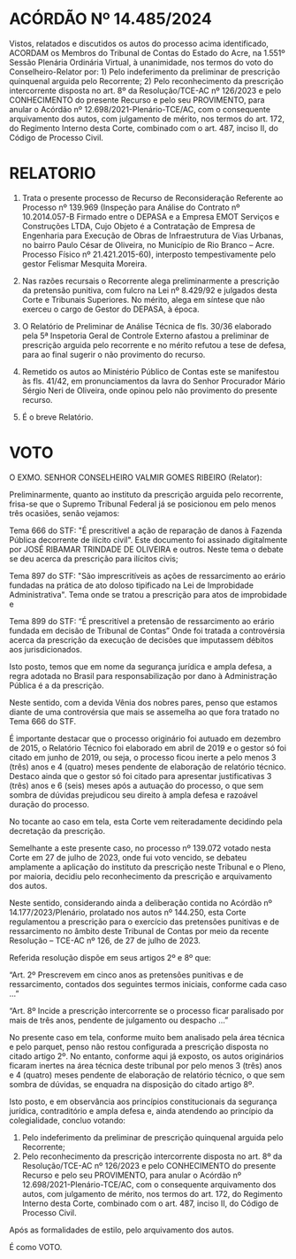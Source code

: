 # ACÓRDÃO Nº 14.485/2024

Vistos, relatados e discutidos os autos do processo acima identificado, ACORDAM os Membros do Tribunal de Contas do Estado do Acre, na 1.551º Sessão Plenária Ordinária Virtual, à unanimidade, nos termos do voto do Conselheiro-Relator por: 1) Pelo indeferimento da preliminar de prescrição quinquenal arguida pelo Recorrente; 2) Pelo reconhecimento da prescrição intercorrente disposta no art. 8º da Resolução/TCE-AC nº 126/2023 e pelo CONHECIMENTO do presente Recurso e pelo seu PROVIMENTO, para anular o Acórdão nº 12.698/2021-Plenário-TCE/AC, com o consequente arquivamento dos autos, com julgamento de mérito, nos termos do art. 172, do Regimento Interno desta Corte, combinado com o art. 487, inciso II, do Código de Processo Civil.

# RELATORIO

1. Trata o presente processo de Recurso de Reconsideração Referente ao Processo nº 139.969 (Inspeção para Análise do Contrato nº 10.2014.057-B Firmado entre o DEPASA e a Empresa EMOT Serviços e Construções LTDA, Cujo Objeto é a Contratação de Empresa de Engenharia para Execução de Obras de Infraestrutura de Vias Urbanas, no bairro Paulo César de Oliveira, no Município de Rio Branco – Acre. Processo Físico nº 21.421.2015-60), interposto tempestivamente pelo gestor Felismar Mesquita Moreira.

2. Nas razões recursais o Recorrente alega preliminarmente a prescrição da pretensão punitiva, com fulcro na Lei nº 8.429/92 e julgados desta Corte e Tribunais Superiores. No mérito, alega em síntese que não exerceu o cargo de Gestor do DEPASA, à época.

3. O Relatório de Preliminar de Análise Técnica de fls. 30/36 elaborado pela 5ª Inspetoria Geral de Controle Externo afastou a preliminar de prescrição arguida pelo recorrente e no mérito refutou a tese de defesa, para ao final sugerir o não provimento do recurso.

4. Remetido os autos ao Ministério Público de Contas este se manifestou às fls. 41/42, em pronunciamentos da lavra do Senhor Procurador Mário Sérgio Neri de Oliveira, onde opinou pelo não provimento do presente recurso.

5. É o breve Relatório.

# VOTO

O EXMO. SENHOR CONSELHEIRO VALMIR GOMES RIBEIRO (Relator):

Preliminarmente, quanto ao instituto da prescrição arguida pelo recorrente, frisa-se que o Supremo Tribunal Federal já se posicionou em pelo menos três ocasiões, senão vejamos:

Tema 666 do STF: "É prescritível a ação de reparação de danos à Fazenda Pública decorrente de ilícito civil". Este documento foi assinado digitalmente por JOSÉ RIBAMAR TRINDADE DE OLIVEIRA e outros. Neste tema o debate se deu acerca da prescrição para ilícitos civis;

Tema 897 do STF: "São imprescritíveis as ações de ressarcimento ao erário fundadas na prática de ato doloso tipificado na Lei de Improbidade Administrativa". Tema onde se tratou a prescrição para atos de improbidade e

Tema 899 do STF: “É prescritível a pretensão de ressarcimento ao erário fundada em decisão de Tribunal de Contas” Onde foi tratada a controvérsia acerca da prescrição da execução de decisões que imputassem débitos aos jurisdicionados.

Isto posto, temos que em nome da segurança jurídica e ampla defesa, a regra adotada no Brasil para responsabilização por dano à Administração Pública é a da prescrição.

Neste sentido, com a devida Vênia dos nobres pares, penso que estamos diante de uma controvérsia que mais se assemelha ao que fora tratado no Tema 666 do STF.

É importante destacar que o processo originário foi autuado em dezembro de 2015, o Relatório Técnico foi elaborado em abril de 2019 e o gestor só foi citado em junho de 2019, ou seja, o processo ficou inerte a pelo menos 3 (três) anos e 4 (quatro) meses pendente de elaboração de relatório técnico. Destaco ainda que o gestor só foi citado para apresentar justificativas 3 (três) anos e 6 (seis) meses após a autuação do processo, o que sem sombra de dúvidas prejudicou seu direito à ampla defesa e razoável duração do processo.

No tocante ao caso em tela, esta Corte vem reiteradamente decidindo pela decretação da prescrição.

Semelhante a este presente caso, no processo nº 139.072 votado nesta Corte em 27 de julho de 2023, onde fui voto vencido, se debateu amplamente a aplicação do instituto da prescrição neste Tribunal e o Pleno, por maioria, decidiu pelo reconhecimento da prescrição e arquivamento dos autos.

Neste sentido, considerando ainda a deliberação contida no Acórdão nº 14.177/2023/Plenário, prolatado nos autos nº 144.250, esta Corte regulamentou a prescrição para o exercício das pretensões punitivas e de ressarcimento no âmbito deste Tribunal de Contas por meio da recente Resolução – TCE-AC nº 126, de 27 de julho de 2023.

Referida resolução dispõe em seus artigos 2º e 8º que:

“Art. 2º Prescrevem em cinco anos as pretensões punitivas e de ressarcimento, contados dos seguintes termos iniciais, conforme cada caso ...”

“Art. 8º Incide a prescrição intercorrente se o processo ficar paralisado por mais de três anos, pendente de julgamento ou despacho ...”

No presente caso em tela, conforme muito bem analisado pela área técnica e pelo parquet, penso não restou configurada a prescrição disposta no citado artigo 2º. No entanto, conforme aqui já exposto, os autos originários ficaram inertes na área técnica deste tribunal por pelo menos 3 (três) anos e 4 (quatro) meses pendente de elaboração de relatório técnico, o que sem sombra de dúvidas, se enquadra na disposição do citado artigo 8º.

Isto posto, e em observância aos princípios constitucionais da segurança jurídica, contraditório e ampla defesa e, ainda atendendo ao princípio da colegialidade, concluo votando:

1. Pelo indeferimento da preliminar de prescrição quinquenal arguida pelo Recorrente;
2. Pelo reconhecimento da prescrição intercorrente disposta no art. 8º da Resolução/TCE-AC nº 126/2023 e pelo CONHECIMENTO do presente Recurso e pelo seu PROVIMENTO, para anular o Acórdão nº 12.698/2021-Plenário-TCE/AC, com o consequente arquivamento dos autos, com julgamento de mérito, nos termos do art. 172, do Regimento Interno desta Corte, combinado com o art. 487, inciso II, do Código de Processo Civil.

Após as formalidades de estilo, pelo arquivamento dos autos.

É como VOTO.